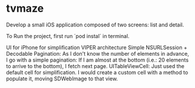 # tvmaze
Develop a small iOS application composed of two screens: list and detail.

To Run the project, first run ´pod instal´ in terminal.

UI for iPhone for simplification
VIPER architecture
Simple NSURLSession + Decodable
Pagination: As I don't know the number of elements in advance, I go with a simple pagination: If I am almost at the bottom (i.e.: 20 elements to arrive to the bottom), I fetch next page.
UITableViewCell: Just used the default cell for simplification. I would create a custom cell with a method to populate it, moving SDWebImage to that view.

